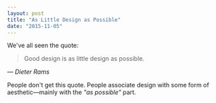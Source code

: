 ```yaml
---
layout: post
title: "As Little Design as Possible"
date: "2015-11-05"
---
```


We've all seen the quote:

>Good design is as little design as possible.

<cite>— Dieter Rams</cite>

People don't get this quote. People associate design with some form of aesthetic—mainly with the *"as possible"* part.
